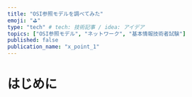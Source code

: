 ```yaml
---
title: "OSI参照モデルを調べてみた"
emoji: "⛳"
type: "tech" # tech: 技術記事 / idea: アイデア
topics: ["OSI参照モデル", "ネットワーク", "基本情報技術者試験"]
published: false
publication_name: "x_point_1"
---
```

# はじめに
